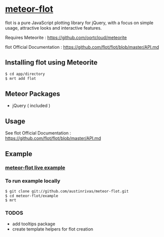 <a href="https://github.com/austinrivas/meteor-flot">meteor-flot</a>
====

flot is a pure JavaScript plotting library for jQuery, with a focus on simple usage, attractive looks and interactive features.

Requires Meteorite : https://github.com/oortcloud/meteorite

flot Official Documentation : https://github.com/flot/flot/blob/master/API.md

## Installing flot using Meteorite

``` sh
$ cd app/directory
$ mrt add flot
```

## Meteor Packages
* jQuery ( included )

## Usage

See flot Official Documentation : https://github.com/flot/flot/blob/master/API.md

## Example

### <a href="http://meteor-flot-example.meteor.com">meteor-flot live example</a>

### To run example locally
``` sh
$ git clone git://github.com/austinrivas/meteor-flot.git
$ cd meteor-flot/example
$ mrt
```

### TODOS
* add tooltips package
* create template helpers for flot creation
